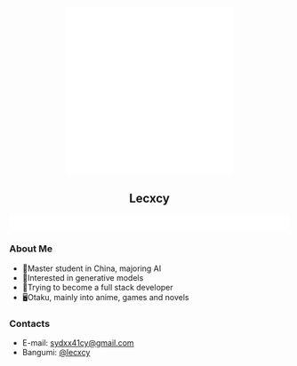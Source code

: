 <p align="center">
  <img src="img/avatar.svg" />
</p>
<h2 align="center">Lecxcy</h2>

<p align="center">
  <img src="img/slogan.svg" align="center" />
</p>

### About Me

- 🏫Master student in China, majoring AI
- 🎈Interested in generative models
- 💪Trying to become a full stack developer
- 🖥Otaku, mainly into anime, games and novels

### Contacts

- E-mail: sydxx41cy@gmail.com
- Bangumi: [@lecxcy](https://bangumi.tv/user/lecxcy)
